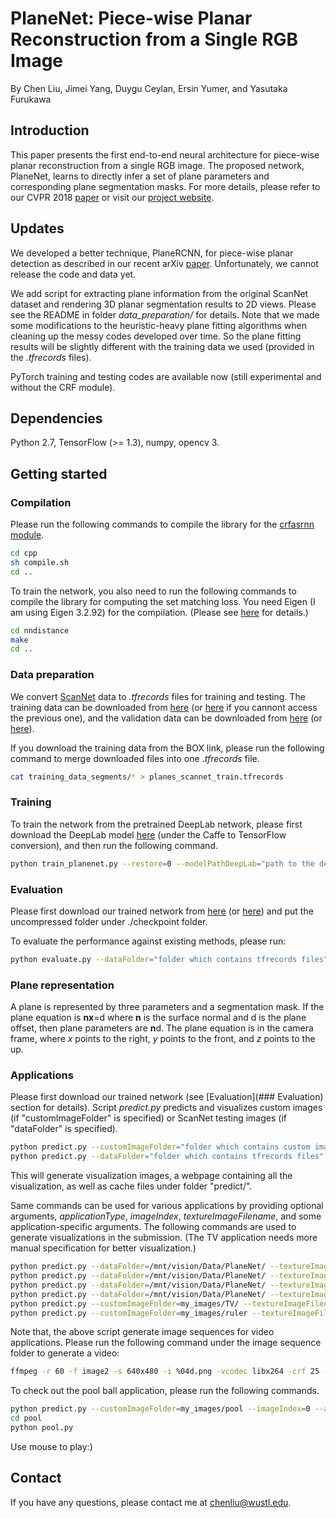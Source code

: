 # PlaneNet: Piece-wise Planar Reconstruction from a Single RGB Image
By Chen Liu, Jimei Yang, Duygu Ceylan, Ersin Yumer, and Yasutaka Furukawa

## Introduction

This paper presents the first end-to-end neural architecture for piece-wise planar reconstruction from a single RGB image. The proposed network, PlaneNet, learns to directly infer a set of plane parameters and corresponding plane segmentation masks. For more details, please refer to our CVPR 2018 [paper](http://art-programmer.github.io/planenet/paper.pdf) or visit our [project website](http://art-programmer.github.io/planenet.html).

## Updates
We developed a better technique, PlaneRCNN, for piece-wise planar detection as described in our recent arXiv [paper](https://arxiv.org/abs/1812.04072). Unfortunately, we cannot release the code and data yet.

We add script for extracting plane information from the original ScanNet dataset and rendering 3D planar segmentation results to 2D views. Please see the README in folder *data_preparation/* for details. Note that we made some modifications to the heuristic-heavy plane fitting algorithms when cleaning up the messy codes developed over time. So the plane fitting results will be slightly different with the training data we used (provided in the *.tfrecords* files).

PyTorch training and testing codes are available now (still experimental and without the CRF module).
## Dependencies
Python 2.7, TensorFlow (>= 1.3), numpy, opencv 3.

## Getting started
### Compilation
Please run the following commands to compile the library for the [crfasrnn module](https://github.com/sadeepj/crfasrnn_keras).
```bash
cd cpp
sh compile.sh
cd ..
```

To train the network, you also need to run the following commands to compile the library for computing the set matching loss. You need Eigen (I am using Eigen 3.2.92) for the compilation. (Please see [here](https://github.com/fanhqme/PointSetGeneration) for details.)
```bash
cd nndistance
make
cd ..
```

### Data preparation
We convert [ScanNet](http://www.scan-net.org/) data to *.tfrecords* files for training and testing. The training data can be downloaded from [here](https://drive.google.com/open?id=1NyDrgI02ao18WmXyepgVkWGqtM3YS3_4) (or [here](https://wustl.box.com/s/d3vmtei5sin40svky6dcbe2aqhh5tmoz) if you cannont access the previous one), and the validation data can be downloaded from [here](https://drive.google.com/open?id=1kfd-kreGQQLSRNF66t447R9WgDqsTh-3) (or [here](https://mega.nz/#!IvAixABb!PD3wJtXX_6W3qtfKZQtl_P07mYPLwWst3cwbvuTXlSY)).

If you download the training data from the BOX link, please run the following command to merge downloaded files into one *.tfrecords* file.

```bash
cat training_data_segments/* > planes_scannet_train.tfrecords
```

### Training
To train the network from the pretrained DeepLab network, please first download the DeepLab model [here](https://github.com/DrSleep/tensorflow-deeplab-resnet) (under the Caffe to TensorFlow conversion), and then run the following command.
```bash
python train_planenet.py --restore=0 --modelPathDeepLab="path to the deep lab model" --dataFolder="folder which contains tfrecords files"
```

### Evaluation
Please first download our trained network from [here](https://drive.google.com/open?id=1BhSDqDE33K438qZ3KFEFabfOlcIxrXiC) (or [here](https://mega.nz/#!sjpT2DiQ!Uo-6hxyldmtnPoKk3TTdUHKZADRGy6nIPlmAeVzJs_8)) and put the uncompressed folder under ./checkpoint folder.

To evaluate the performance against existing methods, please run:
```bash
python evaluate.py --dataFolder="folder which contains tfrecords files"
```

### Plane representation
A plane is represented by three parameters and a segmentation mask. If the plane equation is **nx**=d where **n** is the surface normal and d is the plane offset, then plane parameters are **n**d. The plane equation is in the camera frame, where *x* points to the right, *y* points to the front, and *z* points to the up.

### Applications
Please first download our trained network (see [Evaluation](### Evaluation) section for details). Script *predict.py* predicts and visualizes custom images (if "customImageFolder" is specified) or ScanNet testing images (if "dataFolder" is specified).

```bash
python predict.py --customImageFolder="folder which contains custom images"
python predict.py --dataFolder="folder which contains tfrecords files" [--startIndex=0] [--numImages=30]
```

This will generate visualization images, a webpage containing all the visualization, as well as cache files under folder "predict/".

Same commands can be used for various applications by providing optional arguments, *applicationType*, *imageIndex*, *textureImageFilename*, and some application-specific arguments. The following commands are used to generate visualizations in the submission. (The TV application needs more manual specification for better visualization.)

```bash
python predict.py --dataFolder=/mnt/vision/Data/PlaneNet/ --textureImageFilename=texture_images/CVPR.jpg --imageIndex=118 --applicationType=logo_texture --startIndex=118 --numImages=1
python predict.py --dataFolder=/mnt/vision/Data/PlaneNet/ --textureImageFilename=texture_images/CVPR.jpg --imageIndex=118 --applicationType=logo_video --startIndex=118 --numImages=1
python predict.py --dataFolder=/mnt/vision/Data/PlaneNet/ --textureImageFilename=texture_images/checkerboard.jpg --imageIndex=72 --applicationType=wall_texture --wallIndices=7,9 --startIndex=72 --numImages=1
python predict.py --dataFolder=/mnt/vision/Data/PlaneNet/ --textureImageFilename=texture_images/checkerboard.jpg --imageIndex=72 --applicationType=wall_video --wallIndices=7,9 --startIndex=72 --numImages=1
python predict.py --customImageFolder=my_images/TV/ --textureImageFilename=texture_images/TV.mp4 --imageIndex=0 --applicationType=TV --wallIndices=2,9
python predict.py --customImageFolder=my_images/ruler --textureImageFilename=texture_images/ruler_36.png --imageIndex=0 --applicationType=ruler --startPixel=950,444 --endPixel=1120,2220
```

Note that, the above script generate image sequences for video applications. Please run the following command under the image sequence folder to generate a video:
```bash
ffmpeg -r 60 -f image2 -s 640x480 -i %04d.png -vcodec libx264 -crf 25 -pix_fmt yuv420p video.mp4
```

To check out the pool ball application, please run the following commands.
```bash
python predict.py --customImageFolder=my_images/pool --imageIndex=0 --applicationType=pool --estimateFocalLength=False
cd pool
python pool.py
```

Use mouse to play:)

## Contact

If you have any questions, please contact me at chenliu@wustl.edu.
